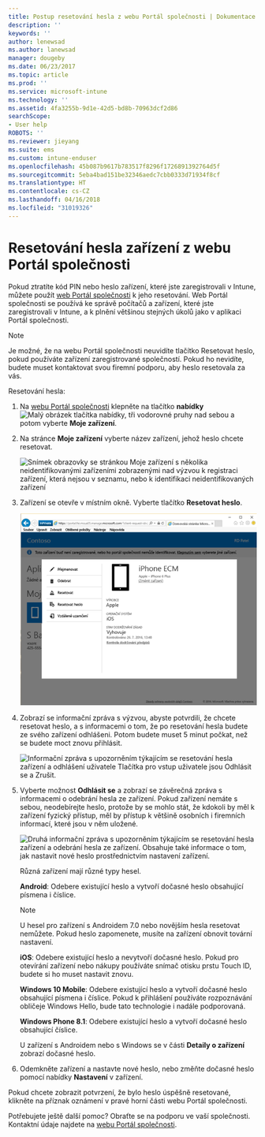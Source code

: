 ```yaml
---
title: Postup resetování hesla z webu Portál společnosti | Dokumentace Microsoftu
description: ''
keywords: ''
author: lenewsad
ms.author: lanewsad
manager: dougeby
ms.date: 06/23/2017
ms.topic: article
ms.prod: ''
ms.service: microsoft-intune
ms.technology: ''
ms.assetid: 4fa3255b-9d1e-42d5-bd8b-70963dcf2d86
searchScope:
- User help
ROBOTS: ''
ms.reviewer: jieyang
ms.suite: ems
ms.custom: intune-enduser
ms.openlocfilehash: 45b087b9617b783517f8296f1726891392764d5f
ms.sourcegitcommit: 5eba4bad151be32346aedc7cbb0333d71934f8cf
ms.translationtype: HT
ms.contentlocale: cs-CZ
ms.lasthandoff: 04/16/2018
ms.locfileid: "31019326"
---
```

# <a name="how-to-reset-your-device-passcode-from-the-company-portal-website"></a>Resetování hesla zařízení z webu Portál společnosti

Pokud ztratíte kód PIN nebo heslo zařízení, které jste zaregistrovali v Intune, můžete použít [web Portál společnosti](https://portal.manage.microsoft.com#HelpDeskDialog) k jeho resetování. Web Portál společnosti se používá ke správě počítačů a zařízení, které jste zaregistrovali v Intune, a k plnění většinou stejných úkolů jako v aplikaci Portál společnosti.

> [!NOTE]
> Je možné, že na webu Portál společnosti neuvidíte tlačítko Resetovat heslo, pokud používáte zařízení zaregistrované společností. Pokud ho nevidíte, budete muset kontaktovat svou firemní podporu, aby heslo resetovala za vás.

Resetování hesla:

1. Na [webu Portál společnosti](https://portal.manage.microsoft.com#HelpDeskDialog) klepněte na tlačítko __nabídky__ ![Malý obrázek tlačítka nabídky, tři vodorovné pruhy nad sebou](/intune/media/CP_hamburger_menu.png) a potom vyberte __Moje zařízení__.

2. Na stránce __Moje zařízení__ vyberte název zařízení, jehož heslo chcete resetovat.

   ![Snímek obrazovky se stránkou Moje zařízení s několika neidentifikovanými zařízeními zobrazenými nad výzvou k registraci zařízení, která nejsou v seznamu, nebo k identifikaci neidentifikovaných zařízení](./media/macOS_enroll_002_tap_here_banner.png)

3. Zařízení se otevře v místním okně. Vyberte tlačítko **Resetovat heslo**.

   ![Všechny možnosti pro vybrané zařízení na webu Portál společnosti, včetně možnosti Přejmenovat, Odebrat, Resetovat zařízení, Resetovat heslo a Vzdálené uzamčení ](./media/iwp-screen-with-all-options.png)

4. Zobrazí se informační zpráva s výzvou, abyste potvrdili, že chcete resetovat heslo, a s informacemi o tom, že po resetování hesla budete ze svého zařízení odhlášeni. Potom budete muset 5 minut počkat, než se budete moct znovu přihlásit.

   ![Informační zpráva s upozorněním týkajícím se resetování hesla zařízení a odhlášení uživatele Tlačítka pro vstup uživatele jsou Odhlásit se a Zrušit.](./media/iwp-reset-passcode-popup.png)

5. Vyberte možnost **Odhlásit se** a zobrazí se závěrečná zpráva s informacemi o odebrání hesla ze zařízení. Pokud zařízení nemáte s sebou, neodebírejte heslo, protože by se mohlo stát, že kdokoli by měl k zařízení fyzický přístup, měl by přístup k většině osobních i firemních informací, které jsou v něm uložené. 

   ![Druhá informační zpráva s upozorněním týkajícím se resetování hesla zařízení a odebrání hesla ze zařízení. Obsahuje také informace o tom, jak nastavit nové heslo prostřednictvím nastavení zařízení.](./media/iwp-reset-passcode-2nd-popup.png)

   Různá zařízení mají různé typy hesel.

   **Android**: Odebere existující heslo a vytvoří dočasné heslo obsahující písmena i číslice. 
  
   > [!NOTE]
   > U hesel pro zařízení s Androidem 7.0 nebo novějším hesla resetovat nemůžete. Pokud heslo zapomenete, musíte na zařízení obnovit tovární nastavení.

   **iOS**: Odebere existující heslo a nevytvoří dočasné heslo. Pokud pro otevírání zařízení nebo nákupy používáte snímač otisku prstu Touch ID, budete si ho muset nastavit znovu.

   **Windows 10 Mobile**: Odebere existující heslo a vytvoří dočasné heslo obsahující písmena i číslice. Pokud k přihlášení používáte rozpoznávání obličeje Windows Hello, bude tato technologie i nadále podporovaná.
    
   **Windows Phone 8.1**: Odebere existující heslo a vytvoří dočasné heslo obsahující číslice.

   U zařízení s Androidem nebo s Windows se v části **Detaily o zařízení** zobrazí dočasné heslo. 

6. Odemkněte zařízení a nastavte nové heslo, nebo změňte dočasné heslo pomocí nabídky **Nastavení** v zařízení.

Pokud chcete zobrazit potvrzení, že bylo heslo úspěšně resetované, klikněte na příznak oznámení v pravé horní části webu Portál společnosti.

Potřebujete ještě další pomoc? Obraťte se na podporu ve vaší společnosti. Kontaktní údaje najdete na [webu Portál společnosti](https://portal.manage.microsoft.com#HelpDeskDialog).
